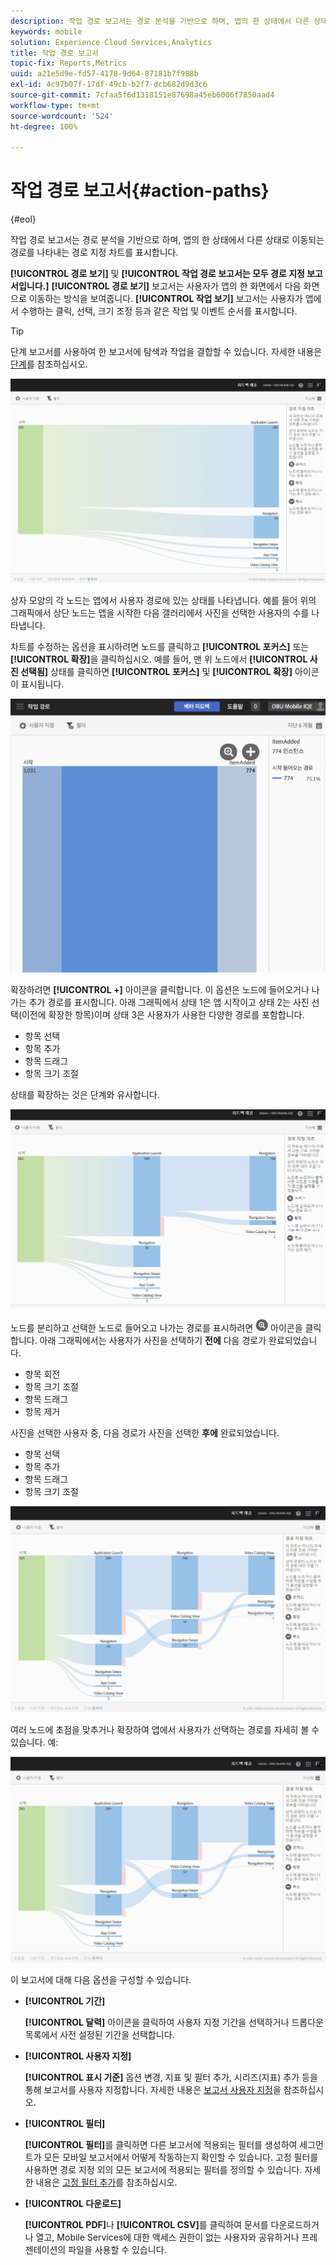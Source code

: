 ```yaml
---
description: 작업 경로 보고서는 경로 분석을 기반으로 하며, 앱의 한 상태에서 다른 상태로 이동되는 경로를 나타내는 경로 지정 차트를 표시합니다.
keywords: mobile
solution: Experience Cloud Services,Analytics
title: 작업 경로 보고서
topic-fix: Reports,Metrics
uuid: a21e5d9e-fd57-4178-9d64-87181b7f988b
exl-id: 4c97b07f-17df-49cb-b2f7-dcb682d9d3c6
source-git-commit: 7cfaa5f6d1318151e87698a45eb6006f7850aad4
workflow-type: tm+mt
source-wordcount: '524'
ht-degree: 100%

---
```


# 작업 경로 보고서{#action-paths}

{#eol}

작업 경로 보고서는 경로 분석을 기반으로 하며, 앱의 한 상태에서 다른 상태로 이동되는 경로를 나타내는 경로 지정 차트를 표시합니다.

**[!UICONTROL 경로 보기]** 및 **[!UICONTROL 작업 경로 보고서는 모두 경로 지정 보고서입니다.]** **[!UICONTROL 경로 보기]** 보고서는 사용자가 앱의 한 화면에서 다음 화면으로 이동하는 방식을 보여줍니다. **[!UICONTROL 작업 보기]** 보고서는 사용자가 앱에서 수행하는 클릭, 선택, 크기 조정 등과 같은 작업 및 이벤트 순서를 표시합니다.

>[!TIP]
>
>단계 보고서를 사용하여 한 보고서에 탐색과 작업을 결합할 수 있습니다. 자세한 내용은 [단계](/help/using/usage/reports-funnel.md)를 참조하십시오.

![](assets/action_paths.png)

상자 모양의 각 노드는 앱에서 사용자 경로에 있는 상태를 나타냅니다. 예를 들어 위의 그래픽에서 상단 노드는 앱을 시작한 다음 갤러리에서 사진을 선택한 사용자의 수를 나타냅니다.

차트를 수정하는 옵션을 표시하려면 노드를 클릭하고 **[!UICONTROL 포커스]** 또는 **[!UICONTROL 확장]**&#x200B;을 클릭하십시오. 예를 들어, 맨 위 노드에서 **[!UICONTROL 사진 선택됨]** 상태를 클릭하면 **[!UICONTROL 포커스]** 및 **[!UICONTROL 확장]** 아이콘이 표시됩니다.

![](assets/action_paths_icons.png)

확장하려면 **[!UICONTROL +]** 아이콘을 클릭합니다. 이 옵션은 노드에 들어오거나 나가는 추가 경로를 표시합니다. 아래 그래픽에서 상태 1은 앱 시작이고 상태 2는 사진 선택(이전에 확장한 항목)이며 상태 3은 사용자가 사용한 다양한 경로를 포함합니다.

* 항목 선택
* 항목 추가
* 항목 드래그
* 항목 크기 조절

상태를 확장하는 것은 단계와 유사합니다.

![작업 경로 확장](assets/action_paths_expand.png)

노드를 분리하고 선택한 노드로 들어오고 나가는 경로를 표시하려면 ![포커스 아이콘](assets/icon_focus.png) 아이콘을 클릭합니다. 아래 그래픽에서는 사용자가 사진을 선택하기 **전에** 다음 경로가 완료되었습니다.

* 항목 회전
* 항목 크기 조절
* 항목 드래그
* 항목 제거

사진을 선택한 사용자 중, 다음 경로가 사진을 선택한 **후에** 완료되었습니다.

* 항목 선택
* 항목 추가
* 항목 드래그
* 항목 크기 조절

![작업 경로 포커스](assets/action_paths_focus.png)

여러 노드에 초점을 맞추거나 확장하여 앱에서 사용자가 선택하는 경로를 자세히 볼 수 있습니다. 예:

![여러 작업 경로](assets/action_paths_mult.png)

이 보고서에 대해 다음 옵션을 구성할 수 있습니다.

* **[!UICONTROL 기간]**

   **[!UICONTROL 달력]** 아이콘을 클릭하여 사용자 지정 기간을 선택하거나 드롭다운 목록에서 사전 설정된 기간을 선택합니다.

* **[!UICONTROL 사용자 지정]**

   **[!UICONTROL 표시 기준]** 옵션 변경, 지표 및 필터 추가, 시리즈(지표) 추가 등을 통해 보고서를 사용자 지정합니다. 자세한 내용은 [보고서 사용자 지정](/help/using/usage/reports-customize/reports-customize.md)을 참조하십시오.

* **[!UICONTROL 필터]**

   **[!UICONTROL 필터]**&#x200B;를 클릭하면 다른 보고서에 적용되는 필터를 생성하여 세그먼트가 모든 모바일 보고서에서 어떻게 작동하는지 확인할 수 있습니다. 고정 필터를 사용하면 경로 지정 외의 모든 보고서에 적용되는 필터를 정의할 수 있습니다. 자세한 내용은 [고정 필터 추가](/help/using/usage/reports-customize/t-sticky-filter.md)를 참조하십시오.

* **[!UICONTROL 다운로드]**

   **[!UICONTROL PDF]**&#x200B;나 **[!UICONTROL CSV]**&#x200B;를 클릭하여 문서를 다운로드하거나 열고, Mobile Services에 대한 액세스 권한이 없는 사용자와 공유하거나 프레젠테이션의 파일을 사용할 수 있습니다.
